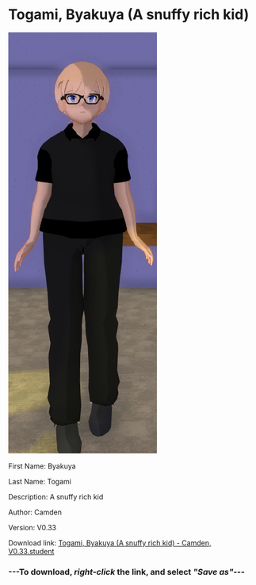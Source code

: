 # Togami, Byakuya (A snuffy rich kid)

<img src = "https://raw.githubusercontent.com/Arbiter1223/Daigaku-Gurashi-Custom-Students/master/Students/Files/Togami%2C%20Byakuya%20(A%20snuffy%20rich%20kid).png">

First Name: Byakuya

Last Name: Togami

Description: A snuffy rich kid

Author: Camden

Version: V0.33

Download link: <a href="https://raw.githubusercontent.com/Arbiter1223/Daigaku-Gurashi-Custom-Students/master/Students/Files/Togami%2C%20Byakuya%20(A%20snuffy%20rich%20kid)%20-%20Camden%2C%20V0.33.student">Togami, Byakuya (A snuffy rich kid) - Camden, V0.33.student</a>

### ---**To download, _right-click_ the link, and select _"Save as"_**---
